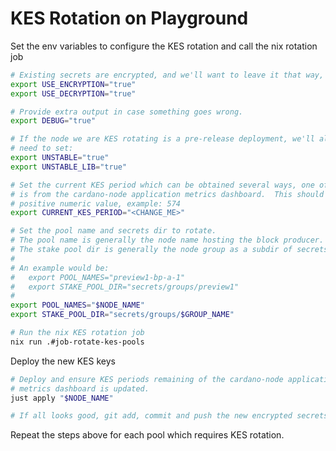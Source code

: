 # KES Rotation on Playground

Set the env variables to configure the KES rotation and call the nix rotation job
```bash
# Existing secrets are encrypted, and we'll want to leave it that way, so:
export USE_ENCRYPTION="true"
export USE_DECRYPTION="true"

# Provide extra output in case something goes wrong.
export DEBUG="true"

# If the node we are KES rotating is a pre-release deployment, we'll also
# need to set:
export UNSTABLE="true"
export UNSTABLE_LIB="true"

# Set the current KES period which can be obtained several ways, one of which
# is from the cardano-node application metrics dashboard.  This should be a
# positive numeric value, example: 574
export CURRENT_KES_PERIOD="<CHANGE_ME>"

# Set the pool name and secrets dir to rotate.
# The pool name is generally the node name hosting the block producer.
# The stake pool dir is generally the node group as a subdir of secrets/groups.
#
# An example would be:
#   export POOL_NAMES="preview1-bp-a-1"
#   export STAKE_POOL_DIR="secrets/groups/preview1"
#
export POOL_NAMES="$NODE_NAME"
export STAKE_POOL_DIR="secrets/groups/$GROUP_NAME"

# Run the nix KES rotation job
nix run .#job-rotate-kes-pools
```

Deploy the new KES keys
```bash
# Deploy and ensure KES periods remaining of the cardano-node application
# metrics dashboard is updated.
just apply "$NODE_NAME"

# If all looks good, git add, commit and push the new encrypted secrets.
```

Repeat the steps above for each pool which requires KES rotation.
